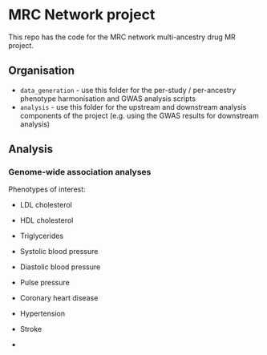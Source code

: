 # MRC Network project

This repo has the code for the MRC network multi-ancestry drug MR project.

## Organisation

- `data_generation` - use this folder for the per-study / per-ancestry phenotype harmonisation and GWAS analysis scripts
- `analysis` - use this folder for the upstream and downstream analysis components of the project (e.g. using the GWAS results for downstream analysis)

## Analysis 
### Genome-wide association analyses 
Phenotypes of interest: 
- LDL cholesterol
- HDL cholesterol
- Triglycerides
- Systolic blood pressure
- Diastolic blood pressure
- Pulse pressure
- Coronary heart disease
- Hypertension
- Stroke

- 
